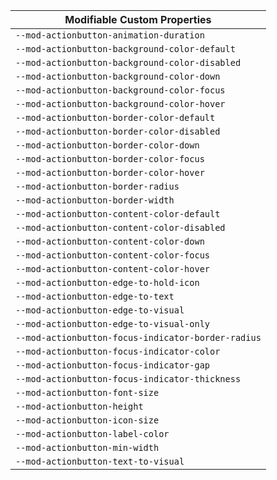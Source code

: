 | Modifiable Custom Properties |
| --- |
| `--mod-actionbutton-animation-duration` |
| `--mod-actionbutton-background-color-default` |
| `--mod-actionbutton-background-color-disabled` |
| `--mod-actionbutton-background-color-down` |
| `--mod-actionbutton-background-color-focus` |
| `--mod-actionbutton-background-color-hover` |
| `--mod-actionbutton-border-color-default` |
| `--mod-actionbutton-border-color-disabled` |
| `--mod-actionbutton-border-color-down` |
| `--mod-actionbutton-border-color-focus` |
| `--mod-actionbutton-border-color-hover` |
| `--mod-actionbutton-border-radius` |
| `--mod-actionbutton-border-width` |
| `--mod-actionbutton-content-color-default` |
| `--mod-actionbutton-content-color-disabled` |
| `--mod-actionbutton-content-color-down` |
| `--mod-actionbutton-content-color-focus` |
| `--mod-actionbutton-content-color-hover` |
| `--mod-actionbutton-edge-to-hold-icon` |
| `--mod-actionbutton-edge-to-text` |
| `--mod-actionbutton-edge-to-visual` |
| `--mod-actionbutton-edge-to-visual-only` |
| `--mod-actionbutton-focus-indicator-border-radius` |
| `--mod-actionbutton-focus-indicator-color` |
| `--mod-actionbutton-focus-indicator-gap` |
| `--mod-actionbutton-focus-indicator-thickness` |
| `--mod-actionbutton-font-size` |
| `--mod-actionbutton-height` |
| `--mod-actionbutton-icon-size` |
| `--mod-actionbutton-label-color` |
| `--mod-actionbutton-min-width` |
| `--mod-actionbutton-text-to-visual` |